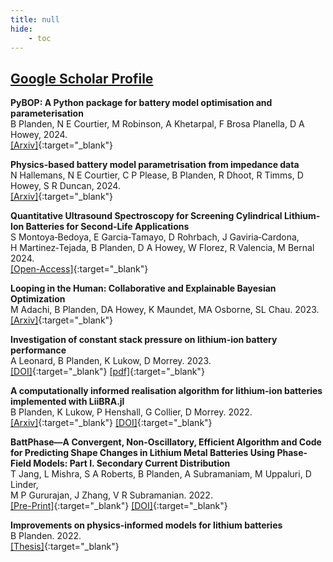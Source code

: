 ```yaml
---
title: null
hide:
    - toc
---
```


## [Google Scholar Profile](https://scholar.google.com/citations?user=riURnXwAAAAJ&hl=en)

**PyBOP: A Python package for battery model optimisation and parameterisation** <br>
B Planden, N E Courtier, M Robinson, A Khetarpal, F Brosa Planella, D A Howey, 2024. <br>
[[Arxiv]](https://doi.org/10.48550/arXiv.2412.15859){:target="_blank"}

**Physics-based battery model parametrisation from impedance data** <br>
N Hallemans, N E Courtier, C P Please, B Planden, R Dhoot, R Timms, D Howey, S R Duncan, 2024. <br>
[[Arxiv]](https://doi.org/10.48550/arXiv.2412.10896){:target="_blank"}

**Quantitative Ultrasound Spectroscopy for Screening Cylindrical Lithium‐Ion Batteries for Second‐Life Applications** <br>
S Montoya‐Bedoya, E Garcia‐Tamayo, D Rohrbach, J Gaviria‐Cardona, <br>H Martinez‐Tejada, B Planden, D A Howey, W Florez, R Valencia, M Bernal 2024. <br>
[[Open-Access]](https://doi.org/10.1002/batt.202400002){:target="_blank"}

**Looping in the Human: Collaborative and Explainable Bayesian Optimization** <br>
M Adachi, B Planden, DA Howey, K Maundet, MA Osborne, SL Chau. 2023. <br>
[[Arxiv]](https://arxiv.org/abs/2310.17273){:target="_blank"}

**Investigation of constant stack pressure on lithium-ion battery performance** <br>
A Leonard, B Planden, K Lukow, D Morrey. 2023. <br>
[[DOI]](https://doi.org/10.1016/j.est.2023.108422){:target="_blank"} [[pdf]](assets/Investigation-of-constant-stack-pressure-on-lithium-ion-battery-performance.pdf){:target="_blank"}

**A computationally informed realisation algorithm for lithium-ion batteries implemented with LiiBRA.jl** <br>
B Planden, K Lukow, P Henshall, G Collier, D Morrey. 2022. <br>
[[Arxiv]](https://arxiv.org/abs/2203.17105v1){:target="_blank"} [[DOI]](https://doi.org/10.1016/j.est.2022.105637){:target="_blank"}

**BattPhase—A Convergent, Non-Oscillatory, Efficient Algorithm and Code for Predicting Shape Changes in Lithium Metal Batteries Using Phase-Field Models: Part I. Secondary Current Distribution** <br>
T Jang, L Mishra, S A Roberts, B Planden, A Subramaniam, M Uppaluri, D Linder,<br> M P Gururajan, J Zhang, V R Subramanian. 2022. <br>
[[Pre-Print]](https://osf.io/preprints/ecsarxiv/k2vu6/){:target="_blank"} [[DOI]](https://doi.org/10.1149/1945-7111/ac86a7){:target="_blank"}

**Improvements on physics-informed models for lithium batteries** <br>
B Planden. 2022. <br>
[[Thesis]](https://doi.org/10.24384/yrb9-ty82){:target="_blank"}
